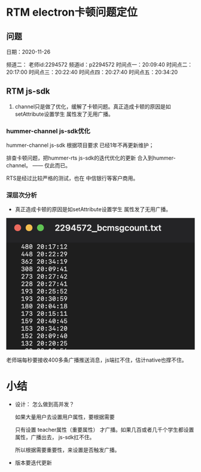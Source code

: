 
# RTM electron卡顿问题定位

## 问题

日期：2020-11-26 

频道二：
老师id:2294572
频道id：p2294572
时间点一：20:09:40
时间点二：20:17:00
时间点三：20:22:40
时间点四：20:27:40
时间点五：20:34:20

## RTM js-sdk

1. channel只是做了优化，缓解了卡顿问题。真正造成卡顿的原因是如setAttribute设置学生 属性发了无用广播。

### hummer-channel js-sdk优化

hummer-channel js-sdk 根据项目要求 已经1年不再更新维护；

排查卡顿问题，把hummer-rts js-sdk的迭代优化的更新  合入到hummer-channel。 —— 仅此而已。

RTS是经过比较严格的测试，也在 中信银行等客户商用。


### 深层次分析


* 真正造成卡顿的原因是如setAttribute设置学生 属性发了无用广播。

![](../img/caton.png)

老师端每秒要接收400多条广播推送消息，js端扛不住，估计native也撑不住。


# 小结

* 设计： 怎么做到高并发？

  如果大量用户去设置用户属性，要根据需要

  只有设置 teacher属性（重要属性） 才广播。如果几百或者几千个学生都设置属性，广播出去， js-sdk扛不住。

  所以根据需要重要性，来设置是否触发广播。

* 版本要迭代更新
